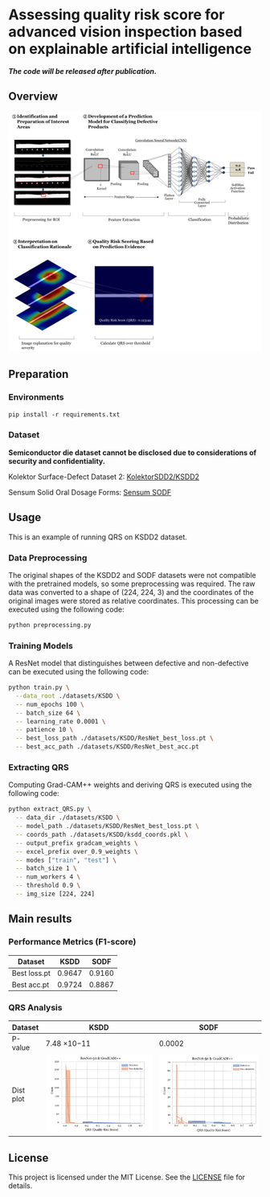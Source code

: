 # Assessing quality risk score for advanced vision inspection based on explainable artificial intelligence

***The code will be released after publication.***

## Overview
![overview.png](images/overview.png)

## Preparation
### Environments
```
pip install -r requirements.txt
```

### Dataset
**Semiconductor die dataset cannot be disclosed due to considerations of security and confidentiality.**

Kolektor Surface-Defect Dataset 2: [KolektorSDD2/KSDD2](https://www.vicos.si/resources/kolektorsdd2/)

Sensum Solid Oral Dosage Forms: [Sensum SODF](https://www.sensum.eu/sensumsodf-dataset/)


## Usage
This is an example of running QRS on KSDD2 dataset.

### Data Preprocessing
The original shapes of the KSDD2 and SODF datasets were not compatible with the pretrained models, so some preprocessing was required. The raw data was converted to a shape of (224, 224, 3) and the coordinates of the original images were stored as relative coordinates. This processing can be executed using the following code:
```bash
python preprocessing.py
```

### Training Models
A ResNet model that distinguishes between defective and non-defective can be executed using the following code:
```bash
python train.py \
  --data_root ./datasets/KSDD \
  -- num_epochs 100 \
  -- batch_size 64 \
  -- learning_rate 0.0001 \
  -- patience 10 \
  -- best_loss_path ./datasets/KSDD/ResNet_best_loss.pt \
  -- best_acc_path ./datasets/KSDD/ResNet_best_acc.pt
```
### Extracting QRS
Computing Grad-CAM++ weights and deriving QRS is executed using the following code:
```bash
python extract_QRS.py \
  -- data_dir ./datasets/KSDD \
  -- model_path ./datasets/KSDD/ResNet_best_loss.pt \
  -- coords_path ./datasets/KSDD/ksdd_coords.pkl \
  -- output_prefix gradcam_weights \
  -- excel_prefix over_0.9_weights \
  -- modes ["train", "test"] \
  -- batch_size 1 \
  -- num_workers 4 \
  -- threshold 0.9 \
  -- img_size [224, 224]
```

## Main results
### Performance Metrics (F1-score)
| Dataset      | KSDD   | SODF   |
|--------------|--------|--------|
| Best loss.pt | 0.9647 | 0.9160 |
| Best acc.pt  | 0.9724 | 0.8867 |

### QRS Analysis
| Dataset   | KSDD                                   | SODF                                   |
|-----------|----------------------------------------|----------------------------------------|
| P-value   | 7.48 ×10−11                            | 0.0002                                 |
| Dist plot | ![dist_KSDD.png](images/dist_KSDD.png) | ![dist_SODF.png](images/dist_SODF.png) |


## License

This project is licensed under the MIT License. See the [LICENSE](./LICENSE) file for details.
